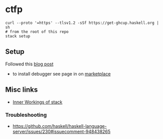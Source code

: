 # ctfp

```
curl --proto '=https' --tlsv1.2 -sSf https://get-ghcup.haskell.org | sh
# from the root of this repo
stack setup
```


## Setup 

Followed this [blog post](https://betterprogramming.pub/haskell-vs-code-setup-in-2021-6267cc991551)

- to install debugger see page in on [marketplace](https://marketplace.visualstudio.com/items?itemName=phoityne.phoityne-vscode)

## Misc links

- [Inner Workings of stack](https://docs.haskellstack.org/en/stable/GUIDE/#inner-workings-of-stack)


### Troubleshooting 

- https://github.com/haskell/haskell-language-server/issues/230#issuecomment-948438265
